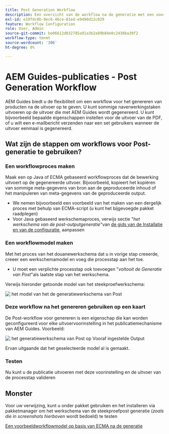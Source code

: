 ```yaml
---
title: Post Generation Workflow
description: Een overzicht van de workflow na de generatie met een voorbeeld
exl-id: e19fdc0b-0ec6-46ce-81ed-e9490d12c029
feature: Workflow Configuration
role: User, Admin
source-git-commit: be06612d832785a91a3b2a89b84e0c2438ba30f2
workflow-type: tm+mt
source-wordcount: '306'
ht-degree: 0%

---
```


# AEM Guides-publicaties - Post Generation Workflow

AEM Guides biedt u de flexibiliteit om een workflow voor het genereren van producten na de uitvoer op te geven. U kunt sommige naverwerkingstaken uitvoeren op de uitvoer die met AEM Guides wordt gegenereerd.
U kunt bijvoorbeeld bepaalde eigenschappen instellen voor de uitvoer van de PDF, of u wilt een e-mailbericht verzenden naar een set gebruikers wanneer de uitvoer eenmaal is gegenereerd.


## Wat zijn de stappen om workflows voor Post-generatie te gebruiken?

### Een workflowproces maken

Maak een op Java of ECMA gebaseerd workflowproces dat de bewerking uitvoert op de gegenereerde uitvoer. Bijvoorbeeld, kopieert het kopiëren van sommige meta-gegevens van bron aan de geproduceerde inhoud of het manipuleren van meta-gegevens van de geproduceerde output.
- We nemen bijvoorbeeld een voorbeeld van het maken van een dergelijk proces met behulp van ECMA-script (u kunt het bijgevoegde pakket raadplegen)
- Voor Java gebaseerd werkschemaproces, verwijs sectie &quot;*het werkschema van de post-outputgeneratie*&quot;van [&#x200B; de gids van de Installatie en van de configuratie &#x200B;](https://helpx.adobe.com/content/dam/help/en/xml-documentation-solution/4-2/Adobe-Experience-Manager-Guides_UUID_Installation-Configuration-Guide_EN.pdf#page=119) aanpassen


### Een workflowmodel maken

Met het proces van het douanewerkschema dat u in vorige stap creeerde, creeer een werkschemamodel en voeg die processtap aan het toe.
- U moet een verplichte processtap ook toevoegen &quot;*voltooit de Generatie van Post*&quot;als laatste stap van het werkschema.

Verwijs hieronder getoonde model van het steekproefwerkschema:

![&#x200B; het model van het de generatiewerkschema van Post &#x200B;](../assets/workflows/pgwf-workflow-model.png)


### Deze workflow na het genereren gebruiken op een kaart

De Post-workflow voor genereren is een eigenschap die kan worden geconfigureerd voor elke uitvoervoorinstelling in het publicatiemechanisme van AEM Guides. Voorbeeld:

![&#x200B; het generatiewerkschema van Post op Vooraf ingestelde Output &#x200B;](../assets/workflows/pgwf-preset-settings.png)


Ervan uitgaande dat het geselecteerde model al is gemaakt.


### Testen

Nu kunt u de publicatie uitvoeren met deze voorinstelling en de uitvoer van de processtap valideren


## Monster

Voor uw verwijzing, kunt u onder pakket gebruiken en het installeren via pakketmanager om het werkschema van de steekproefpost generatie (*zoals die in screenshots hierboven* wordt bedoeld) te testen

[Een voorbeeldworkflowmodel op basis van ECMA na de generatie](../assets/workflows/sample-pgwf-ecma-test-wfmetadata.zip)
